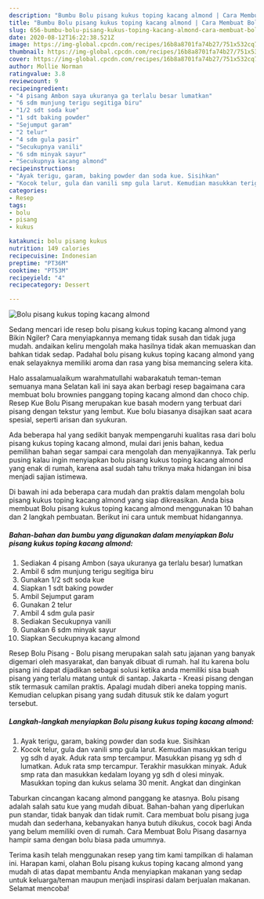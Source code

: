 ```yaml
---
description: "Bumbu Bolu pisang kukus toping kacang almond | Cara Membuat Bolu pisang kukus toping kacang almond Yang Mudah Dan Praktis"
title: "Bumbu Bolu pisang kukus toping kacang almond | Cara Membuat Bolu pisang kukus toping kacang almond Yang Mudah Dan Praktis"
slug: 656-bumbu-bolu-pisang-kukus-toping-kacang-almond-cara-membuat-bolu-pisang-kukus-toping-kacang-almond-yang-mudah-dan-praktis
date: 2020-08-12T16:22:38.521Z
image: https://img-global.cpcdn.com/recipes/16b8a8701fa74b27/751x532cq70/bolu-pisang-kukus-toping-kacang-almond-foto-resep-utama.jpg
thumbnail: https://img-global.cpcdn.com/recipes/16b8a8701fa74b27/751x532cq70/bolu-pisang-kukus-toping-kacang-almond-foto-resep-utama.jpg
cover: https://img-global.cpcdn.com/recipes/16b8a8701fa74b27/751x532cq70/bolu-pisang-kukus-toping-kacang-almond-foto-resep-utama.jpg
author: Mollie Norman
ratingvalue: 3.8
reviewcount: 9
recipeingredient:
- "4 pisang Ambon saya ukuranya ga terlalu besar lumatkan"
- "6 sdm munjung terigu segitiga biru"
- "1/2 sdt soda kue"
- "1 sdt baking powder"
- "Sejumput garam"
- "2 telur"
- "4 sdm gula pasir"
- "Secukupnya vanili"
- "6 sdm minyak sayur"
- "Secukupnya kacang almond"
recipeinstructions:
- "Ayak terigu, garam, baking powder dan soda kue. Sisihkan"
- "Kocok telur, gula dan vanili smp gula larut. Kemudian masukkan terigu yg sdh d ayak. Aduk rata smp tercampur. Masukkan pisang yg sdh d lumatkan. Aduk rata smp tercampur. Terakhir masukkan minyak. Aduk smp rata dan masukkan kedalam loyang yg sdh d olesi minyak. Masukkan toping dan kukus selama 30 menit. Angkat dan dinginkan"
categories:
- Resep
tags:
- bolu
- pisang
- kukus

katakunci: bolu pisang kukus 
nutrition: 149 calories
recipecuisine: Indonesian
preptime: "PT36M"
cooktime: "PT53M"
recipeyield: "4"
recipecategory: Dessert

---
```



![Bolu pisang kukus toping kacang almond](https://img-global.cpcdn.com/recipes/16b8a8701fa74b27/751x532cq70/bolu-pisang-kukus-toping-kacang-almond-foto-resep-utama.jpg)

Sedang mencari ide resep bolu pisang kukus toping kacang almond yang Bikin Ngiler? Cara menyiapkannya memang tidak susah dan tidak juga mudah. andaikan keliru mengolah maka hasilnya tidak akan memuaskan dan bahkan tidak sedap. Padahal bolu pisang kukus toping kacang almond yang enak selayaknya memiliki aroma dan rasa yang bisa memancing selera kita.

Halo assalamualaikum warahmatullahi wabarakatuh teman-teman semuanya mana Selatan kali ini saya akan berbagi resep bagaimana cara membuat bolu brownies panggang toping kacang almond dan choco chip. Resep Kue Bolu Pisang merupakan kue basah modern yang terbuat dari pisang dengan tekstur yang lembut. Kue bolu biasanya disajikan saat acara spesial, seperti arisan dan syukuran.

Ada beberapa hal yang sedikit banyak mempengaruhi kualitas rasa dari bolu pisang kukus toping kacang almond, mulai dari jenis bahan, kedua pemilihan bahan segar sampai cara mengolah dan menyajikannya. Tak perlu pusing kalau ingin menyiapkan bolu pisang kukus toping kacang almond yang enak di rumah, karena asal sudah tahu triknya maka hidangan ini bisa menjadi sajian istimewa.


Di bawah ini ada beberapa cara mudah dan praktis dalam mengolah bolu pisang kukus toping kacang almond yang siap dikreasikan. Anda bisa membuat Bolu pisang kukus toping kacang almond menggunakan 10 bahan dan 2 langkah pembuatan. Berikut ini cara untuk membuat hidangannya.

<!--inarticleads1-->

##### Bahan-bahan dan bumbu yang digunakan dalam menyiapkan Bolu pisang kukus toping kacang almond:

1. Sediakan 4 pisang Ambon (saya ukuranya ga terlalu besar) lumatkan
1. Ambil 6 sdm munjung terigu segitiga biru
1. Gunakan 1/2 sdt soda kue
1. Siapkan 1 sdt baking powder
1. Ambil Sejumput garam
1. Gunakan 2 telur
1. Ambil 4 sdm gula pasir
1. Sediakan Secukupnya vanili
1. Gunakan 6 sdm minyak sayur
1. Siapkan Secukupnya kacang almond


Resep Bolu Pisang - Bolu pisang merupakan salah satu jajanan yang banyak digemari oleh masyarakat, dan banyak dibuat di rumah. hal itu karena bolu pisang ini dapat dijadikan sebagai solusi ketika anda memiliki sisa buah pisang yang terlalu matang untuk di santap. Jakarta - Kreasi pisang dengan stik termasuk camilan praktis. Apalagi mudah diberi aneka topping manis. Kemudian celupkan pisang yang sudah ditusuk stik ke dalam yogurt tersebut. 

<!--inarticleads2-->

##### Langkah-langkah menyiapkan Bolu pisang kukus toping kacang almond:

1. Ayak terigu, garam, baking powder dan soda kue. Sisihkan
1. Kocok telur, gula dan vanili smp gula larut. Kemudian masukkan terigu yg sdh d ayak. Aduk rata smp tercampur. Masukkan pisang yg sdh d lumatkan. Aduk rata smp tercampur. Terakhir masukkan minyak. Aduk smp rata dan masukkan kedalam loyang yg sdh d olesi minyak. Masukkan toping dan kukus selama 30 menit. Angkat dan dinginkan


Taburkan cincangan kacang almond panggang ke atasnya. Bolu pisang adalah salah satu kue yang mudah dibuat. Bahan-bahan yang diperlukan pun standar, tidak banyak dan tidak rumit. Cara membuat bolu pisang juga mudah dan sederhana, kebanyakan hanya butuh dikukus, cocok bagi Anda yang belum memiliki oven di rumah. Cara Membuat Bolu Pisang dasarnya hampir sama dengan bolu biasa pada umumnya. 

Terima kasih telah menggunakan resep yang tim kami tampilkan di halaman ini. Harapan kami, olahan Bolu pisang kukus toping kacang almond yang mudah di atas dapat membantu Anda menyiapkan makanan yang sedap untuk keluarga/teman maupun menjadi inspirasi dalam berjualan makanan. Selamat mencoba!
